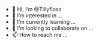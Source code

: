 - 👋 Hi, I’m @Tillyfloss
- 👀 I’m interested in ...
- 🌱 I’m currently learning ...
- 💞️ I’m looking to collaborate on ...
- 📫 How to reach me ...

<!---
Tillyfloss/Tillyfloss is a ✨ special ✨ repository because its `README.md` (this file) appears on your GitHub profile.
You can click the Preview link to take a look at your changes.
--->
